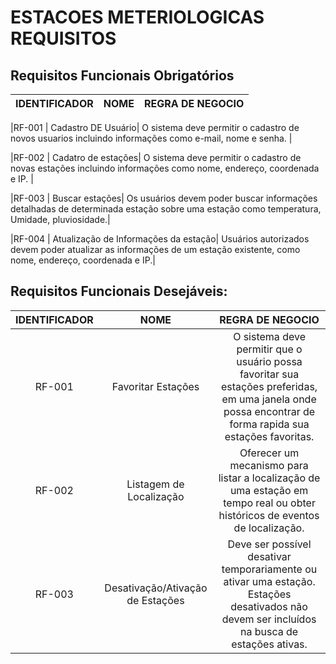 # ESTACOES METERIOLOGICAS REQUISITOS

## Requisitos Funcionais Obrigatórios
| IDENTIFICADOR | NOME | REGRA DE NEGOCIO |
|:---:|:---:|:---:|

|RF-001 | Cadastro DE Usuário| O sistema deve permitir o cadastro de novos usuarios incluindo informações como e-mail, nome e senha. |

|RF-002 | Cadatro de estações|  O sistema deve permitir o cadastro de novas estações incluindo informações como nome, endereço, coordenada e IP. |

|RF-003 | Buscar estações| Os usuários devem poder buscar informações detalhadas de determinada estação sobre uma estação como temperatura, Umidade, pluviosidade.|

|RF-004 | Atualização de Informações da estação| Usuários autorizados devem poder atualizar as informações de um estação existente, como nome, endereço, coordenada e IP.|

## Requisitos Funcionais Desejáveis:
| IDENTIFICADOR | NOME | REGRA DE NEGOCIO |
|:---:|:---:|:---:|
|RF-001 | Favoritar Estações| O sistema deve permitir que o usuário possa favoritar sua estações preferidas, em uma janela onde possa encontrar de forma rapida sua estações favoritas.
|RF-002 | Listagem de Localização  |   Oferecer um mecanismo para listar a localização de uma estação em tempo real ou obter históricos de eventos de localização.
|RF-003 | Desativação/Ativação de Estações  |  Deve ser possível desativar temporariamente ou ativar uma estação. Estações desativados não devem ser incluídos na busca de estações ativas.

